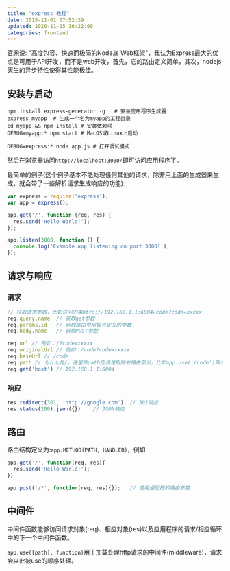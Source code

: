 ```yaml
---
title: "express 教程"
date: 2015-11-01 07:52:39
updated: 2020-11-25 16:22:00
categories: frontend
---
```

[官网](http://expressjs.com/zh-cn/)说: "高度包容、快速而极简的Node.js Web框架"，我认为Express最大的优点是可用于API开发，而不是web开发，首先，它的路由定义简单，其次，nodejs天生的异步特性使得其性能极佳。

## 安装与启动

```shell
npm install express-generator -g   # 安装应用程序生成器
express myapp  # 生成一个名为myapp的工程目录
cd myapp && npm install # 安装依赖项
DEBUG=myapp:* npm start # MacOS或Linux上启动

DEBUG=express:* node app.js	# 打开调试模式
```

然后在浏览器访问`http://localhost:3000/`即可访问应用程序了。

最简单的例子(这个例子基本不能处理任何其他的请求，除非用上面的生成器来生成，就会带了一些解析请求生成响应的功能):

```javascript
var express = require('express');
var app = express();

app.get('/', function (req, res) {
  res.send('Hello World!');
});

app.listen(3000, function () {
  console.log('Example app listening on port 3000!');
});
```

## 请求与响应

### 请求

``` javascript
// 获取请求参数，比如访问的事http://192.168.1.1:6004/code?code=xxxxx
req.query.name	// 获取get参数
req.params.id 	// 获取路由中用冒号定义的参数
req.body.name	// 获取POST参数

req.url	// 例如：/?code=xxxxx
req.originalUrl	// 例如：/code?code=xxxxx
req.baseUrl	// /code
req.path // 为什么是/，这里的path应该是指除去路由部分，比如app.use('/code')除去这部分
req.get('host') // 192.168.1.1:6004
```

### 响应

```javascript
res.redirect(301, 'http://google.com')	// 301响应
res.status(200).json({})	// JSON响应
```

## 路由

路由结构定义为:`app.METHOD(PATH, HANDLER)`，例如

```javascript
app.get('/', function(req, res){
  res.send('Hello World!');
})

app.post('/*', function(req, res){});	// 使用通配符的路由参数
```

## 中间件

中间件函数能够访问请求对象(req)、相应对象(res)以及应用程序的请求/相应循环中的下一个中间件函数。

`app.use([path], function)`用于加载处理http请求的中间件(middleware)，请求会以此被use的顺序处理。